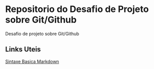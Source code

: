 # Repositorio do Desafio de Projeto sobre Git/Github
Desafio de projeto sobre Git/Github

## Links Uteis 
[Sintaxe Basica Markdown](https://www.markdownguide.org/basic-syntax/)
